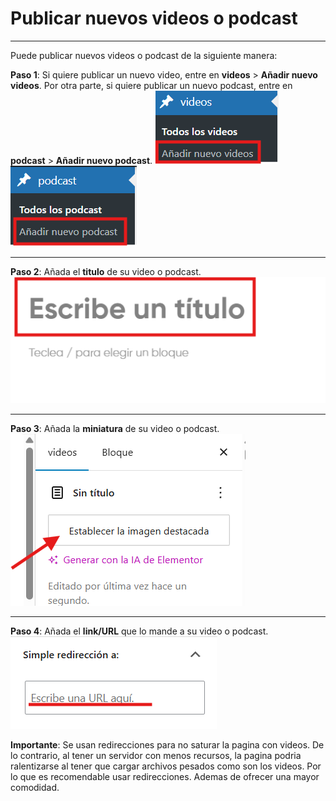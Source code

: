 # Publicar nuevos videos o podcast
---
Puede publicar nuevos videos o podcast de la siguiente manera:

**Paso 1**: Si quiere publicar un nuevo video, entre en **videos** > **Añadir nuevo videos**. Por otra parte, si quiere publicar un nuevo podcast, entre en **podcast** > **Añadir nuevo podcast**.
![Añadir Video](../../imagenes/doc24.png)
![Añadir Podcast](../../imagenes/doc25.png)

---

**Paso 2**: Añada el **titulo** de su video o podcast.
![Añadir Titulo](../../imagenes/doc26.png)

---

**Paso 3**: Añada la **miniatura** de su video o podcast.
![Añadir Miniatura](../../imagenes/doc27.png)

---

**Paso 4**: Añada el **link/URL** que lo mande a su video o podcast.
![Añadir Link/URL](../../imagenes/doc28.png)

**Importante**: Se usan redirecciones para no saturar la pagina con videos. De lo contrario, al tener un servidor con menos recursos, la pagina podria ralentizarse al tener que cargar archivos pesados como son los videos. Por lo que es recomendable usar redirecciones. Ademas de ofrecer una mayor comodidad.

